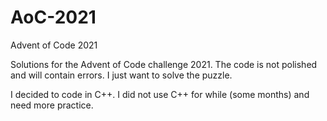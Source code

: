 # AoC-2021
Advent of Code 2021

Solutions for the Advent of Code challenge 2021.
The code is not polished and will contain errors.
I just want to solve the puzzle.

I decided to code in C++. I did not use C++ for
while (some months) and need more practice.
